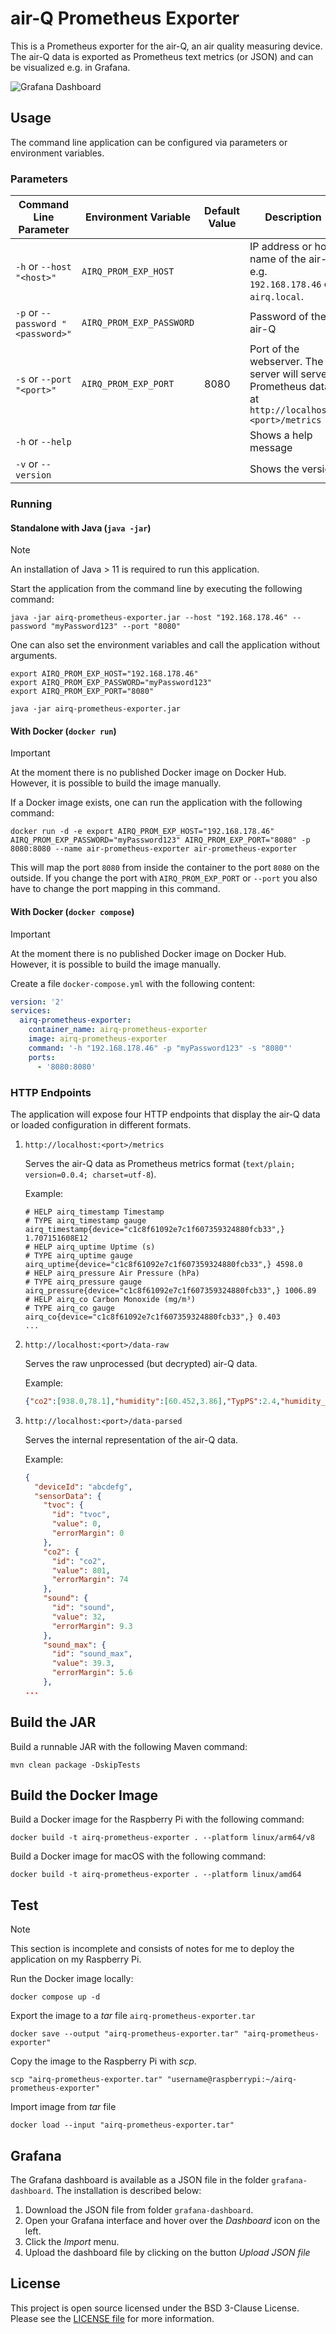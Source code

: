 # air-Q Prometheus Exporter

This is a Prometheus exporter for the air-Q, an air quality measuring device. The air-Q data is exported as Prometheus text metrics (or JSON) and can be visualized e.g. in Grafana.

![Grafana Dashboard](img/grafana-dashboard.png)

## Usage

The command line application can be configured via parameters or environment variables.

### Parameters

| Command Line Parameter            | Environment Variable | Default Value | Description                                                                                       |
|-----------------------------------|---|---------------|---------------------------------------------------------------------------------------------------|
| `-h` or `--host "<host>"`         | `AIRQ_PROM_EXP_HOST` |               | IP address or host name of the air-Q e.g. `192.168.178.46` or `airq.local`.                       |
| `-p` or `--password "<password>"` | `AIRQ_PROM_EXP_PASSWORD` |               | Password of the air-Q                                                                             |
| `-s` or `--port "<port>"`         | `AIRQ_PROM_EXP_PORT` | 8080          | Port of the webserver. The server will serve Prometheus data at `http://localhost:<port>/metrics` |
| `-h` or `--help`                  |  |           | Shows a help message                                                                              |
| `-v` or `--version`               |  |           | Shows the version                                                                                 |

### Running

#### Standalone with Java (`java -jar`)

> [!NOTE]  
> An installation of Java > 11 is required to run this application.

Start the application from the command line by executing the following command:

```shell
java -jar airq-prometheus-exporter.jar --host "192.168.178.46" --password "myPassword123" --port "8080"
```

One can also set the environment variables and call the application without arguments.

```shell
export AIRQ_PROM_EXP_HOST="192.168.178.46"
export AIRQ_PROM_EXP_PASSWORD="myPassword123"
export AIRQ_PROM_EXP_PORT="8080"

java -jar airq-prometheus-exporter.jar
```

#### With Docker (`docker run`)

> [!IMPORTANT]  
> At the moment there is no published Docker image on Docker Hub. However, it is possible to build the image manually.

If a Docker image exists, one can run the application with the following command:

```shell
docker run -d -e export AIRQ_PROM_EXP_HOST="192.168.178.46" AIRQ_PROM_EXP_PASSWORD="myPassword123" AIRQ_PROM_EXP_PORT="8080" -p 8080:8080 --name air-prometheus-exporter air-prometheus-exporter
```

This will map the port `8080` from inside the container to the port `8080` on the outside. If you change the port with `AIRQ_PROM_EXP_PORT` or `--port` you also have to change the port mapping in this command.

#### With Docker (`docker compose`)

> [!IMPORTANT]  
> At the moment there is no published Docker image on Docker Hub. However, it is possible to build the image manually.

Create a file `docker-compose.yml` with the following content:

```yml
version: '2'
services:
  airq-prometheus-exporter:
    container_name: airq-prometheus-exporter
    image: airq-prometheus-exporter
    command: '-h "192.168.178.46" -p "myPassword123" -s "8080"'
    ports:
      - '8080:8080'
```

### HTTP Endpoints

The application will expose four HTTP endpoints that display the air-Q data or loaded configuration in different formats.

1. `http://localhost:<port>/metrics`

    Serves the air-Q data as Prometheus metrics format (`text/plain; version=0.0.4; charset=utf-8`).

    Example:

    ```
    # HELP airq_timestamp Timestamp
    # TYPE airq_timestamp gauge
    airq_timestamp{device="c1c8f61092e7c1f607359324880fcb33",} 1.707151608E12
    # HELP airq_uptime Uptime (s)
    # TYPE airq_uptime gauge
    airq_uptime{device="c1c8f61092e7c1f607359324880fcb33",} 4598.0
    # HELP airq_pressure Air Pressure (hPa)
    # TYPE airq_pressure gauge
    airq_pressure{device="c1c8f61092e7c1f607359324880fcb33",} 1006.89
    # HELP airq_co Carbon Monoxide (mg/m³)
    # TYPE airq_co gauge
    airq_co{device="c1c8f61092e7c1f607359324880fcb33",} 0.403
   ...
    ```

2. `http://localhost:<port>/data-raw`

    Serves the raw unprocessed (but decrypted) air-Q data.

    Example:
    
    ```json
    {"co2":[938.0,78.1],"humidity":[60.452,3.86],"TypPS":2.4,"humidity_abs":[9.759,0.49],"sound":[27.1,13.0],"sound_max":[74.6,1.9],"timestamp":1707147049000,"health":723,"dHdt":0.0,"dCO2dt":0.0,"pm2_5":[11,11],"Status":{"co":"co sensor still in warm up phase; waiting time = 177 s","tvoc":"tvoc sensor still in warm up phase; waiting time = 177 s","no2":"no2 sensor still in warm up phase; waiting time = 177 s"},"pressure":[1007.15,1.0],"pm1":[1,10],"uptime":41,"DeviceID":"abcdefg","temperature":[18.77,0.54],"measuretime":946,"dewpt":[11.142,0.77],"performance":633.849,"pm10":[11,11]}
    ```

3. `http://localhost:<port>/data-parsed`

   Serves the internal representation of the air-Q data.
   
   Example:
   
   ```json
   {
     "deviceId": "abcdefg",
     "sensorData": {
       "tvoc": {
         "id": "tvoc",
         "value": 0,
         "errorMargin": 0
       },
       "co2": {
         "id": "co2",
         "value": 801,
         "errorMargin": 74
       },
       "sound": {
         "id": "sound",
         "value": 32,
         "errorMargin": 9.3
       },
       "sound_max": {
         "id": "sound_max",
         "value": 39.3,
         "errorMargin": 5.6
       },
   ...
   ```

## Build the JAR

Build a runnable JAR with the following Maven command:

```shell
mvn clean package -DskipTests
```

## Build the Docker Image

Build a Docker image for the Raspberry Pi with the following command:

```shell
docker build -t airq-prometheus-exporter . --platform linux/arm64/v8
```

Build a Docker image for macOS with the following command:

```shell
docker build -t airq-prometheus-exporter . --platform linux/amd64
```

## Test

> [!NOTE]  
> This section is incomplete and consists of notes for me to deploy the application on my Raspberry Pi.

Run the Docker image locally:

```shell
docker compose up -d
```

Export the image to a *tar* file `airq-prometheus-exporter.tar`

```shell
docker save --output "airq-prometheus-exporter.tar" "airq-prometheus-exporter"
```

Copy the image to the Raspberry Pi with *scp*.

```shell
scp "airq-prometheus-exporter.tar" "username@raspberrypi:~/airq-prometheus-exporter"
```

Import image from *tar* file

```shell
docker load --input "airq-prometheus-exporter.tar"
```

## Grafana

The Grafana dashboard is available as a JSON file in the folder `grafana-dashboard`. The installation is described below:

1. Download the JSON file from folder `grafana-dashboard`.
2. Open your Grafana interface and hover over the *Dashboard* icon on the left.
3. Click the *Import* menu.
4. Upload the dashboard file by clicking on the button *Upload JSON file*

## License

This project is open source licensed under the BSD 3-Clause License. Please see the [LICENSE file](LICENSE) for more information.
